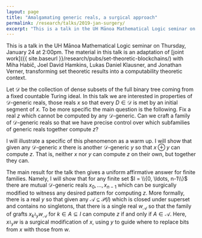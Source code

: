 ```yaml
---
layout: page
title: "Amalgamating generic reals, a surgical approach"
permalink: /research/talks/2019-jan-surgery/
excerpt: "This is a talk in the UH Mānoa Mathematical Logic seminar on Thursday, January 24 at 2:00pm. The material in this talk is an adaptation of joint work with Miha Habič, Joel David Hamkins, Lukas Daniel Klausner, and Jonathan Verner, transforming set theoretic results into a computability theoretic context."
---
```


This is a talk in the UH Mānoa Mathematical Logic seminar on Thursday, January 24 at 2:00pm. The material in this talk is an adaptation of [joint work]({{ site.baseurl }}/research/pubs/set-theoretic-blockchains/) with Miha Habič, Joel David Hamkins, Lukas Daniel Klausner, and Jonathan Verner, transforming set theoretic results into a computability theoretic context.

Let $\mathcal D$ be the collection of dense subsets of the full binary tree coming from a fixed countable Turing ideal. In this talk we are interested in properties of $\mathcal D$-generic reals, those reals $x$ so that every $D \in \mathcal D$ is met by an initial segment of $x$. To be more specific the main question is the following. Fix a real $z$ which cannot be computed by any $\mathcal D$-generic. Can we craft a family of $\mathcal D$-generic reals so that we have precise control over which subfamilies of generic reals together compute $z$? 

I will illustrate a specific of this phenomenon as a warm up. I will show that given any $\mathcal D$-generic $x$ there is another $\mathcal D$-generic $y$ so that $x \oplus y$ can compute $z$. That is, neither $x$ nor $y$ can compute $z$ on their own, but together they can. 

The main result for the talk then gives a uniform affirmative answer for finite families. Namely, I will show that for any finite set $I = \\{0, \ldots, n-1\\}$ there are mutual $\mathcal D$-generic reals $x_0, \ldots, x_{n-1}$ which can be surgically modified to witness any desired pattern for computing $z$. More formally, there is a real $y$ so that given any $\mathcal A \subseteq \mathcal P(I)$ which is closed under superset and contains no singletons, that there is a single real $w_\mathcal{A}$ so that the family of grafts $x_k \wr_y w_\mathcal{A}$ for $k \in A \subseteq I$ can compute $z$ if and only if $A \in \mathcal A$. Here, $x \wr_y w$ is a surgical modification of $x$, using $y$ to guide where to replace bits from $x$ with those from $w$.